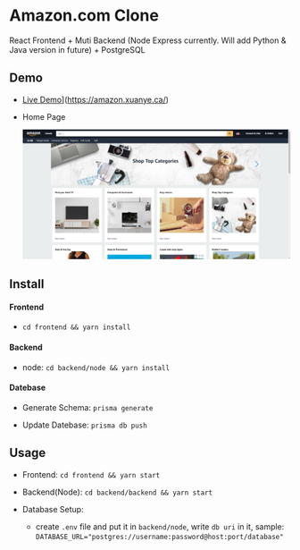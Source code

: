 # Amazon.com Clone
React Frontend + Muti Backend (Node Express currently. Will add Python & Java version in future) + PostgreSQL

## Demo

- [Live Demo]([https://amazon-clone-josh-tony.herokuapp.com/)](https://amazon.xuanye.ca/)

- Home Page

    ![home-sample](./demo/images/home-sample.png)

## Install

#### Frontend

- `cd frontend && yarn install`

#### Backend

- node: `cd backend/node && yarn install`

#### Datebase

- Generate Schema: `prisma generate`

- Update Datebase: `prisma db push`

## Usage

- Frontend: `cd frontend && yarn start`

- Backend(Node): `cd backend/backend && yarn start`

- Database Setup: 
    - create `.env` file and put it in `backend/node`, write `db uri` in it, sample: `DATABASE_URL="postgres://username:password@host:port/database"`
